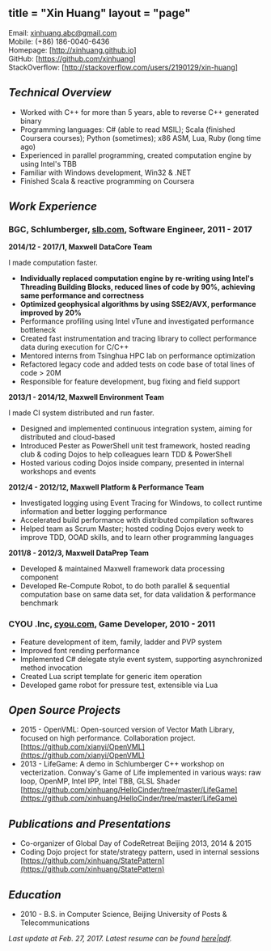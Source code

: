 title = "Xin Huang"
layout = "page"
---

Email:            [xinhuang.abc@gmail.com]  
Mobile:           (+86) 186-0040-6436  
Homepage:         [http://xinhuang.github.io]  
GitHub:           [https://github.com/xinhuang]  
StackOverflow:    [http://stackoverflow.com/users/2190129/xin-huang]  


## ***Technical Overview***

* Worked with C++ for more than 5 years, able to reverse C++ generated binary
* Programming languages: C# (able to read MSIL); Scala (finished Coursera courses); Python (sometimes); x86 ASM, Lua, Ruby (long time ago)
* Experienced in parallel programming, created computation engine by using Intel's TBB
* Familiar with Windows development, Win32 & .NET
* Finished Scala & reactive programming on Coursera


## ***Work Experience***


### **BGC, Schlumberger, [slb.com](http://www.slb.com), Software Engineer, 2011 - 2017**


**2014/12 - 2017/1, Maxwell DataCore Team**  

I made computation faster.  

* **Individually replaced computation engine by re-writing using Intel's Threading Building Blocks, reduced lines of code by 90%, achieving same performance and correctness**  
* **Optimized geophysical algorithms by using SSE2/AVX, performance improved by 20%**  
* Performance profiling using Intel vTune and investigated performance bottleneck  
* Created fast instrumentation and tracing library to collect performance data during execution for C/C++  
* Mentored interns from Tsinghua HPC lab on performance optimization
* Refactored legacy code and added tests on code base of total lines of code > 20M
* Responsible for feature development, bug fixing and field support


**2013/1 - 2014/12, Maxwell Environment Team**  

I made CI system distributed and run faster.  

*  Designed and implemented continuous integration system, aiming for distributed and cloud-based  
*  Introduced Pester as PowerShell unit test framework, hosted reading club & coding Dojos to help colleagues learn TDD & PowerShell  
*  Hosted various coding Dojos inside company, presented in internal workshops and events  


**2012/4 - 2012/12, Maxwell Platform & Performance Team**

*  Investigated logging using Event Tracing for Windows, to collect runtime information and better logging performance
*  Accelerated build performance with distributed compilation softwares  
*  Helped team as Scrum Master; hosted coding Dojos every week to improve TDD, OOAD skills, and to learn other programming languages  


**2011/8 - 2012/3, Maxwell DataPrep Team**

*  Developed & maintained Maxwell framework data processing component  
*  Developed Re-Compute Robot, to do both parallel & sequential computation base on same data set, for data validation & performance benchmark  


### **CYOU .Inc, [cyou.com](http://www.cyou.com), Game Developer, 2010 - 2011**

*  Feature development of item, family, ladder and PVP system
*  Improved font rending performance  
*  Implemented C# delegate style event system, supporting asynchronized method invocation
*  Created Lua script template for generic item operation
*  Developed game robot for pressure test, extensible via Lua


## ***Open Source Projects***

*  2015 - OpenVML: Open-sourced version of Vector Math Library, focused on high performance. Collaboration project.  
    [https://github.com/xianyi/OpenVML](https://github.com/xianyi/OpenVML)
*  2013 - LifeGame: A demo in Schlumberger C++ workshop on vecterization. Conway's Game of Life implemented in various ways: raw loop, OpenMP, Intel IPP, Intel TBB, GLSL Shader  
    [https://github.com/xinhuang/HelloCinder/tree/master/LifeGame](https://github.com/xinhuang/HelloCinder/tree/master/LifeGame)


## ***Publications and Presentations***

*  Co-organizer of Global Day of CodeRetreat Beijing 2013, 2014 & 2015
*  Coding Dojo project for state/strategy pattern, used in internal sessions  
  [https://github.com/xinhuang/StatePattern](https://github.com/xinhuang/StatePattern)


## ***Education***
*  2010 - B.S. in Computer Science, Beijing University of Posts & Telecommunications

_Last update at Feb. 27, 2017. Latest resume can be found
[here]\|[pdf]._


[xinhuang.abc@gmail.com]:                             mailto:xinhuang.abc@gmail.com
[https://github.com/xinhuang]:                        https://github.com/xinhuang
[http://stackoverflow.com/users/2190129/xin-huang]:   http://stackoverflow.com/users/2190129/xin-huang
[http://xinhuang.github.io]:                          http://xinhuang.github.io

[here]:                                               http://xinhuang.github.io/resume.html
[pdf]:                                                http://xinhuang.github.io/resume.pdf
